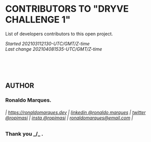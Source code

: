 # CONTRIBUTORS TO "DRYVE CHALLENGE 1"
List of developers contributors to this open project.  
  
*Started 202103112130-UTC/GMT/Z-time*  
*Last change 202104081535-UTC/GMT/Z-time*  
  
&nbsp;  
&nbsp;  
&nbsp;
  
<a name="author"></a>
## AUTHOR
### Ronaldo Marques.
###### | https://ronaldomarques.dev | [linkedin @ronaldo marques](https://linkedin.com/in/ropimasi/) | [twitter @ropimasi](https://twitter.com/ropimasi/) | [insta @ropimasi](https://instagram.com/ropimasi/) | ronaldomarques@email.com |
### Thank you _/\_ .  
&nbsp;  
  
  